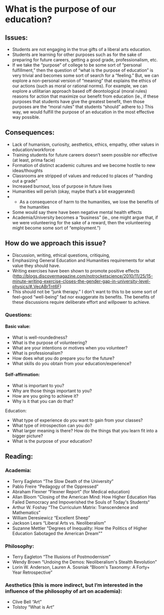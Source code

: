 # What is the purpose of our education?

## Issues:
+ Students are not engaging in the true gifts of a liberal arts education.
+ Students are learning for other purposes such as for the sake of preparing for future careers, getting a good grade, professionalism, etc.
+ If we take the “purpose” of college to be some sort of “personal fulfillment,” then the question of “what is the purpose of education” is very trivial and becomes some sort of search for a “feeling.” But, we can explore a non-personal version of “meaning” that explains the ethics of our actions (such as moral or rational norms). For example, we can explore a utilitarian approach based off deontological (moral rules) reasons for action that maximize our benefit from education (ie., if these purposes that students have give the greatest benefit, then those purposes are the “moral rules” that students “should” adhere to.) This way, we would fulfill the purpose of an education in the most effective way possible.

## Consequences:
+ Lack of humanism, curiosity, aesthetics, ethics, empathy, other values in education/workforce
+ Training students for future careers doesn’t seem possible nor effective (at least, prima facie)
+ Formation of distinct academic cultures and we become hostile to new ideas/thoughts
+ Classrooms are stripped of values and reduced to places of “handing out a grade”
+ Increased burnout, loss of purpose in future lives
+ Humanities will perish (okay, maybe that’s a bit exaggerated)
+ + As a consequence of harm to the humanities, we lose the benefits of the humanities
+ Some would say there have been negative mental health effects
+ Academia/University becomes a “business” (ie., one might argue that, if we were volunteering for the sake of a reward, then the volunteering might become some sort of “employment.”)

## How do we approach this issue?
+ Discussion, writing, ethical questions, critiquing,
+ Emphasizing General Education and Humanities requirements for what value they should have.
+ Writing exercises have been shown to promote positive effects (http://blogs.discovermagazine.com/notrocketscience/2010/11/25/15-minute-writing-exercise-closes-the-gender-gap-in-university-level-physics/#.VecABrTnt6F)
+ This should not be “junk therapy.” I don’t want to this to be some sort of feel-good “well-being” fad nor exaggerate its benefits. The benefits of these discussions require deliberate effort and willpower to achieve.

### Questions:
#### Basic value:
+ What is well-roundedness?
+ What is the purpose of volunteering?
+ What are your intentions or motives when you volunteer?
+ What is professionalism?
+ How does what you do prepare you for the future?
+ What skills do you obtain from your education/experience?

#### Self-affirmation:
+ What is important to you?
+ Why are those things important to you?
+ How are you going to achieve it?
+ Why is it that you can do that?

Education:
+ What type of experience do you want to gain from your classes?
+ What type of introspection can you do?
+ What larger meaning is there? How do the things that you learn fit into a bigger picture?
+ What is the purpose of your education?

## Reading:
###  Academia:
+ Terry Eagleton “The Slow Death of the University”
+ Pablo Freire “Pedagogy of the Oppressed”
+ Abraham Flexner “Flexner Report” (for Medical education)
+ Allan Bloom “Closing of the American Mind: How Higher Education Has Failed Democracy and Impoverished the Souls of Today's Students“
+ Arthur W. Foshay “The Curriculum Matrix: Transcendence and Mathematics”
+ William Deresiewicz “Excellent Sheep”
+ Jackson Lears “Liberal Arts vs. Neoliberalism”
+ Suzanne Mettler "Degrees of Inequality: How the Politics of Higher Education Sabotaged the American Dream""

### Philosophy:
+ Terry Eagleton “The Illusions of Postmodernism”
+ Wendy Brown “Undoing the Demos: Neoliberalism's Stealth Revolution”
+ Lorin W. Anderson, Lauren A. Sosniak “Bloom's Taxonomy: A Forty+ Year Retrospective”

### Aesthetics (this is more indirect, but I’m interested in the influence of the philosophy of art on academia):
+ Clive Bell “Art”
+ Tolstoy “What is Art”
